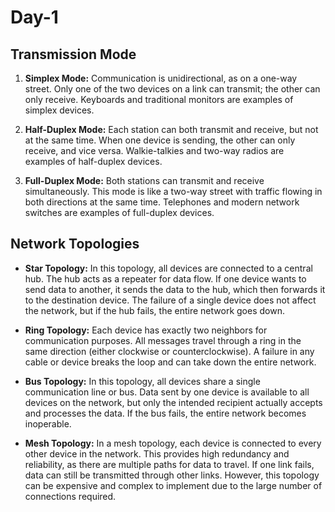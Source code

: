 # Day-1

## Transmission Mode

1) **Simplex Mode:** Communication is unidirectional, as on a one-way street. Only one of the two devices on a link
can transmit; the other can only receive. Keyboards and traditional monitors are examples of simplex devices.

2) **Half-Duplex Mode:** Each station can both transmit and receive, but not at the same time. When one device is
sending, the other can only receive, and vice versa. Walkie-talkies and two-way radios are examples of half-duplex
devices.

3) **Full-Duplex Mode:** Both stations can transmit and receive simultaneously. This mode is like a two-way street with
traffic flowing in both directions at the same time. Telephones and modern network switches are examples of
full-duplex devices.

## Network Topologies

- **Star Topology:** In this topology, all devices are connected to a central hub. The hub acts as a repeater for data flow.
  If one device wants to send data to another, it sends the data to the hub, which then forwards it to the destination device.
  The failure of a single device does not affect the network, but if the hub fails, the entire network goes down.

- **Ring Topology:** Each device has exactly two neighbors for communication purposes.
  All messages travel through a ring in the same direction (either clockwise or counterclockwise).
  A failure in any cable or device breaks the loop and can take down the entire network.

- **Bus Topology:** In this topology, all devices share a single communication line or bus.
  Data sent by one device is available to all devices on the network, but only the intended
  recipient actually accepts and processes the data. If the bus fails, the entire network becomes inoperable.

- **Mesh Topology:** In a mesh topology, each device is connected to every other device in the network. This provides
  high redundancy and reliability, as there are multiple paths for data to travel. If one link fails, data can still be
  transmitted through other links. However, this topology can be expensive and complex to implement due to the large
  number of connections required.
